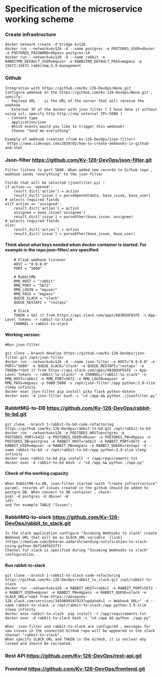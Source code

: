 # Specification of the microservice working scheme

### Create infrastructure
	docker network create -d bridge kv126
	docker run --network=kv126 -d --name postgres -e POSTGRES_USER=dbuser -e POSTGRES_PASSWORD=dbpass postgres:14
	docker run --network=kv126 -d --name rabbit -e RABBITMQ_DEFAULT_USER=mquser -e RABBITMQ_DEFAULT_PASS=mqpass -p 15672:15672 rabbitmq:3.9-management

### Github
	
	Integration with https://github.com/Kv-126-DevOps/None.git
	Configure webhook on the https://github.com/Kv-126-DevOps/None.git , specify:
	 - Payload URL -  is the URL of the server that will receive the webhook 
	   External IP of the docker with json filter ( I have done it without using ssl, specify http http://<my external IP>:5000 )
	 - Content type
	   application/json
	 - Which events would you like to trigger this webhook? 
	   Choose "Send me everything"
	
	Example of webhook creation (from Kv-126-DevOps/json-filter)
	 https://www.cidevops.com/2019/02/how-to-create-webhooks-in-github-and.html

	
### Json-filter			https://github.com/Kv-126-DevOps/json-filter.git
	
	Filter listens to port 5000. When added new records to Github repo , webhook sends "everything" to the json-filter
	
	Fields that will be selected (jsonfilter.py) :
	if action == 'opened':
        result_dict['action'] = action
        result_dict['issue'] = parseOpened(data, base_issue, base_user)            # selects required fields
    elif action == 'assigned':
        result_dict['action'] = action
        assignee = base_issue['assignee']
        result_dict['issue'] = parseOther(base_issue, assignee)                     # selects required fields
    else:
        result_dict['action'] = action
        result_dict['issue'] = parseOther(base_issue, base_user)
	
#### Think about what keys needed when docker container is started. For example in the repo json-filter/.env specified:
		# Flask webhook listener
		HOST = "0.0.0.0"
		PORT = "5000"
	
		# RabbitMQ
		RMQ_HOST = "rabbit"
		RMQ_PORT = "5672"
		RMQ_LOGIN = "mquser"
		RMQ_PASS = "mqpass"
		QUEUE_SLACK = "slack"
		QUEUE_RESTAPI = "restapi"
	
		# Slack
		TOKEN = Get it from https://api.slack.com/apps/A03DGUF01FE -> App-Level Tokens -> rabbit-to-slack
		CHANNEL = rabbit-to-slack
	
#### Working version:
	#Run json-filter

	git clone --branch develop https://github.com/Kv-126-DevOps/json-filter.git /opt/json-filter
	docker run --network=kv126 -d --name json-filter -e HOST="0.0.0.0" -e PORT="5000" -e QUEUE_SLACK="slack" -e QUEUE_RESTAPI="restapi" -e TOKEN="<Get it from https://api.slack.com/apps/A03DGUF01FE -> App-Level Tokens -> rabbit-to-slack>" -e CHANNEL="rabbit-to-slack" -e RMQ_HOST=rabbit -e RMQ_PORT=5672 -e RMQ_LOGIN=mquser -e RMQ_PASS=mqpass -p 5000:5000 -v /opt/json-filter:/app python:3.9-slim sleep infinity
	docker exec json-filter pip install pika flask python-dotenv
	docker exec -d json-filter bash -c "cd /app && python ./jsonfilter.py"

### RabbitMQ-to-DB		https://github.com/Kv-126-DevOps/rabbit-to-bd.git

    git clone --branch 1-rabbit-to-bd-code-refactoring https://github.com/Kv-126-DevOps/rabbit-to-bd.git /opt/rabbit-to-bd
    docker run --network=kv126 -e POSTGRES_HOST=postgres -e POSTGRES_PORT=5432 -e POSTGRES_USER=dbuser -e POSTGRES_PW=dbpass -e POSTGRES_DB=postgres -e RABBIT_HOST=rabbit -e RABBIT_PORT=5672 -e RABBIT_USER=mquser -e RABBIT_PW=mqpass -e RABBIT_QUEUE=restapi -d --name rabbit-to-bd -v /opt/rabbit-to-bd:/app python:3.9-slim sleep infinity
    docker exec rabbit-to-bd pip install -r /app/requirements.txt
    docker exec -d rabbit-to-bd bash -c "cd /app && python ./app.py"

#### Check of the working capacity 
	When RabbitMQ-to-DB, json-filter started (with "Create infrastructure" param), records of issues created in the github should be added to postgre DB. When connect to DB container , check: 
	psql -d postgres -U dbuser -W
	\dt+
	and for example TABLE "Issues";
	
### RabbitMQ-to-slack	https://github.com/Kv-126-DevOps/rabbit_to_slack.git

	In the slack application configure "Incoming Webhooks to slack" create Webhook URL that will be as SLACK_URL variable  [link]	(https://medium.com/@sharan.aadarsh/sending-notification-to-slack-using-python-8b71d4f622f3)
	Channel for slack is specified during "Incoming Webhooks to slack" configuration.

#### Run rabbit-to-slack
    git clone --branch 1-rabbit-to-slack-code-refactoring https://github.com/Kv-126-DevOps/rabbit_to_slack.git /opt/rabbit-to-slack
    docker run --network=kv126 -e RABBIT_HOST=rabbit -e RABBIT_PORT=5672 -e RABBIT_USER=mquser -e RABBIT_PW=mqpass -e RABBIT_QUEUE=slack -e SLACK_URL="<Get from https://devopskv-126.slack.com/services/3459809187923?updated=1 -> Webhook URL>" -d --name rabbit-to-slack -v /opt/rabbit-to-slack:/app python:3.9-slim sleep infinity
    docker exec rabbit-to-slack  pip install -r /app/requirements.txt
    docker exec -d rabbit-to-slack bash -c "cd /app && python ./app.py"

    When  json-filter and rabbit-to-slack are configured , messages for new issues in the connected Github repo will be appeared in the slack channel "rabbit-to-slack".
    When specify SLACK_URL and TOKEN in the GitHub, it is unclear why locked and should be recreated.
    
### Rest API			https://github.com/Kv-126-DevOps/rest-api.git
### Frontend			https://github.com/Kv-126-DevOps/frontend.git
